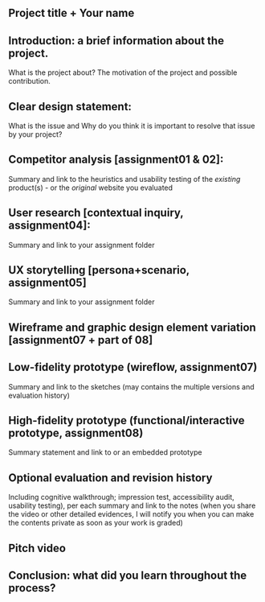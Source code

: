 
## Project title + Your name

## Introduction: a brief information about the project. 

What is the project about? The motivation of the project and possible contribution.

## Clear design statement: 

What is the issue and Why do you think it is important to resolve that issue by your project? 

## Competitor analysis [assignment01 & 02]:

Summary and link to the heuristics and usability testing of the *existing* product(s) - or the *original* website you evaluated

## User research [contextual inquiry, assignment04]:

Summary and link to your assignment folder

## UX storytelling [persona+scenario, assignment05]

Summary and link to your assignment folder

## Wireframe and graphic design element variation [assignment07 + part of 08]

## Low-fidelity prototype (wireflow, assignment07)

Summary and link to the sketches (may contains the multiple versions and evaluation history)

## High-fidelity prototype (functional/interactive prototype, assignment08)

Summary statement and link to or an embedded prototype

## Optional evaluation and revision history 

Including cognitive walkthrough; impression test, accessibility audit, usability testing), per each summary and link to the notes (when you share the video or other detailed evidences, I will notify you when you can make the contents private as soon as your work is graded)

## Pitch video 

## Conclusion: what did you learn throughout the process?


